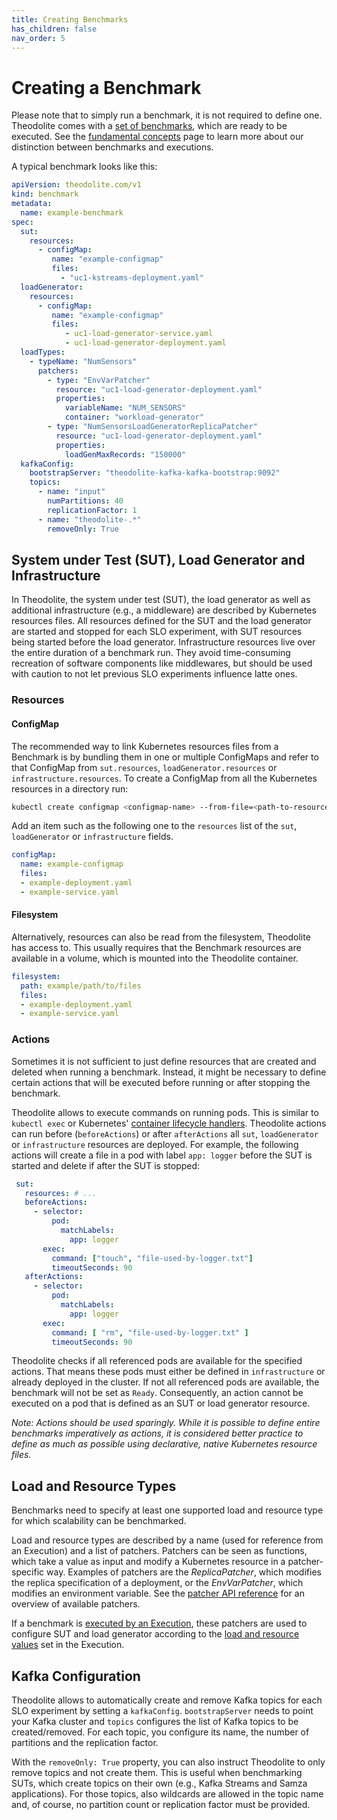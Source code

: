 ```yaml
---
title: Creating Benchmarks
has_children: false
nav_order: 5
---
```


# Creating a Benchmark

Please note that to simply run a benchmark, it is not required to define one. Theodolite comes with a [set of benchmarks](theodolite-benchmarks), which are ready to be executed. See the [fundamental concepts](benchmarks-and-executions) page to learn more about our distinction between benchmarks and executions.

A typical benchmark looks like this:

```yaml
apiVersion: theodolite.com/v1
kind: benchmark
metadata:
  name: example-benchmark
spec:
  sut:
    resources:
      - configMap:
         name: "example-configmap"
         files:
           - "uc1-kstreams-deployment.yaml"
  loadGenerator:
    resources:
      - configMap:
         name: "example-configmap"
         files:
            - uc1-load-generator-service.yaml
            - uc1-load-generator-deployment.yaml
  loadTypes:
    - typeName: "NumSensors"
      patchers:
        - type: "EnvVarPatcher"
          resource: "uc1-load-generator-deployment.yaml"
          properties:
            variableName: "NUM_SENSORS"
            container: "workload-generator"
        - type: "NumSensorsLoadGeneratorReplicaPatcher"
          resource: "uc1-load-generator-deployment.yaml"
          properties:
            loadGenMaxRecords: "150000"
  kafkaConfig:
    bootstrapServer: "theodolite-kafka-kafka-bootstrap:9092"
    topics:
      - name: "input"
        numPartitions: 40
        replicationFactor: 1
      - name: "theodolite-.*"
        removeOnly: True

```

## System under Test (SUT), Load Generator and Infrastructure

In Theodolite, the system under test (SUT), the load generator as well as additional infrastructure (e.g., a middleware) are described by Kubernetes resources files.
All resources defined for the SUT and the load generator are started and stopped for each SLO experiment, with SUT resources being started before the load generator.
Infrastructure resources live over the entire duration of a benchmark run. They avoid time-consuming recreation of software components like middlewares, but should be used with caution to not let previous SLO experiments influence latte ones.

### Resources

#### ConfigMap

The recommended way to link Kubernetes resources files from a Benchmark is by bundling them in one or multiple ConfigMaps and refer to that ConfigMap from `sut.resources`, `loadGenerator.resources` or `infrastructure.resources`.
To create a ConfigMap from all the Kubernetes resources in a directory run:

```sh
kubectl create configmap <configmap-name> --from-file=<path-to-resource-dir>
```

Add an item such as the following one to the `resources` list of the `sut`, `loadGenerator` or `infrastructure` fields.

```yaml
configMap:
  name: example-configmap
  files:
  - example-deployment.yaml
  - example-service.yaml
```

#### Filesystem

Alternatively, resources can also be read from the filesystem, Theodolite has access to. This usually requires that the Benchmark resources are available in a volume, which is mounted into the Theodolite container.

```yaml
filesystem:
  path: example/path/to/files
  files:
  - example-deployment.yaml
  - example-service.yaml
```

### Actions

Sometimes it is not sufficient to just define resources that are created and deleted when running a benchmark. Instead, it might be necessary to define certain actions that will be executed before running or after stopping the benchmark.

Theodolite allows to execute commands on running pods. This is similar to `kubectl exec` or Kubernetes' [container lifecycle handlers](https://kubernetes.io/docs/tasks/configure-pod-container/attach-handler-lifecycle-event/). Theodolite actions can run before (`beforeActions`) or after `afterActions` all `sut`, `loadGenerator` or `infrastructure` resources are deployed.
For example, the following actions will create a file in a pod with label `app: logger` before the SUT is started and delete if after the SUT is stopped:

 ```yaml
  sut:
    resources: # ...
    beforeActions:
      - selector:
          pod:
            matchLabels:
              app: logger
        exec:
          command: ["touch", "file-used-by-logger.txt"]
          timeoutSeconds: 90
    afterActions:
      - selector:
          pod:
            matchLabels:
              app: logger
        exec:
          command: [ "rm", "file-used-by-logger.txt" ]
          timeoutSeconds: 90
```

Theodolite checks if all referenced pods are available for the specified actions. That means these pods must either be defined in `infrastructure` or already deployed in the cluster. If not all referenced pods are available, the benchmark will not be set as `Ready`. Consequently, an action cannot be executed on a pod that is defined as an SUT or load generator resource.

*Note: Actions should be used sparingly. While it is possible to define entire benchmarks imperatively as actions, it is considered better practice to define as much as possible using declarative, native Kubernetes resource files.*

<!--
A Benchmark refers to other Kubernetes resources (e.g., Deployments, Services, ConfigMaps), which describe the system under test, the load generator and infrastructure components such as a middleware used in the benchmark. To manage those resources, Theodolite needs to have access to them. This is done by bundling resources in ConfigMaps.

Suppose the resources needed by your benchmark are defined as YAML files, located in the `resources` directory. You can put them into the ConfigMap `benchmark-resources-custom` by running:
-->


## Load and Resource Types

Benchmarks need to specify at least one supported load and resource type for which scalability can be benchmarked.

Load and resource types are described by a name (used for reference from an Execution) and a list of patchers.
Patchers can be seen as functions, which take a value as input and modify a Kubernetes resource in a patcher-specific way. Examples of patchers are the *ReplicaPatcher*, which modifies the replica specification of a deployment, or the *EnvVarPatcher*, which modifies an environment variable.
See the [patcher API reference](api-reference/patchers) for an overview of available patchers.

If a benchmark is [executed by an Execution](running-benchmarks), these patchers are used to configure SUT and load generator according to the [load and resource values](creating-an-execution) set in the Execution.

## Kafka Configuration

Theodolite allows to automatically create and remove Kafka topics for each SLO experiment by setting a `kafkaConfig`.
`bootstrapServer` needs to point your Kafka cluster and `topics` configures the list of Kafka topics to be created/removed.
For each topic, you configure its name, the number of partitions and the replication factor.

With the `removeOnly: True` property, you can also instruct Theodolite to only remove topics and not create them.
This is useful when benchmarking SUTs, which create topics on their own (e.g., Kafka Streams and Samza applications).
For those topics, also wildcards are allowed in the topic name and, of course, no partition count or replication factor must be provided.


<!-- Further information: API Reference -->
<!-- Further information: How to deploy -->
